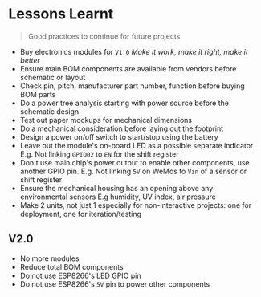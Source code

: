 # Lessons Learnt

> Good practices to continue for future projects

- Buy electronics modules for `V1.0` *Make it work, make it right, make it better*
- Ensure main BOM components are available from vendors before schematic or layout
- Check pin, pitch, manufacturer part number, function before buying BOM parts
- Do a power tree analysis starting with power source before the schematic design
- Test out paper mockups for mechanical dimensions
- Do a mechanical consideration before laying out the footprint
- Design a power on/off switch to start/stop using the battery
- Leave out the module's on-board LED as a possible separate indicator E.g. Not linking `GPIO02` to `EN` for the shift register
- Don't use main chip's power output to enable other components, use another GPIO pin. E.g. Not linking `5V` on WeMos to `Vin` of a sensor or shift register
- Ensure the mechanical housing has an opening above any environmental sensors E.g humidity, UV index, air pressure
- Make 2 units, not just 1 especially for non-interactive projects: one for deployment, one for iteration/testing

## V2.0

- No more modules
- Reduce total BOM components
- Do not use ESP8266's LED GPIO pin
- Do not use ESP8266's `5V` pin to power other components
